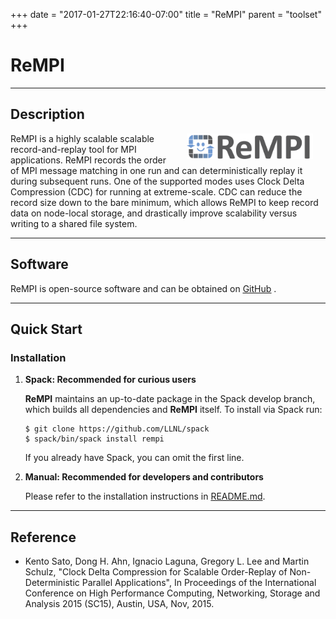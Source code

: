 +++
date = "2017-01-27T22:16:40-07:00"
title = "ReMPI"
parent = "toolset"
+++

<h1>ReMPI</h1>

---
## Description

<img src="../img/rempi_logo.png" width="40%" alt="ReMPI Logo" title="ReMPI" align="right" style="margin-left: 20px; margin-right: 20px;"/>

ReMPI is a highly scalable scalable record-and-replay tool for MPI applications.
ReMPI records the order of MPI message matching in one run and can deterministically
replay it during subsequent runs. One of the supported modes uses Clock Delta
Compression (CDC) for running at extreme-scale. CDC can reduce the record size down
to the bare minimum, which allows ReMPI to keep record data on node-local
storage, and drastically improve scalability versus writing to a shared file system.

---
## Software

ReMPI is open-source software and can be obtained on <a class="smooth-link" title="GitHub" href="https://github.com/PRUNERS/ReMPI" target="_blank"><u>GitHub</u></a> <i class="fa fa-github"></i>.

---
## Quick Start

### Installation

1. **Spack: Recommended for curious users**

	<b>ReMPI</b> maintains an up-to-date package in the Spack develop branch, which builds all dependencies and <b>ReMPI</b> itself. To install via Spack run:

	```console
	$ git clone https://github.com/LLNL/spack
	$ spack/bin/spack install rempi
	```

	If you already have Spack, you can omit the first line.


2. **Manual: Recommended for developers and contributors**

	Please refer to the installation instructions in <a class="smooth-link" title="README" href="https://github.com/PRUNERS/ReMPI/blob/master/README.md" target="_blank">README.md</a>.

---
## Reference
- Kento Sato, Dong H. Ahn, Ignacio Laguna, Gregory L. Lee and Martin Schulz, "Clock Delta Compression for Scalable Order-Replay of Non-Deterministic Parallel Applications", In Proceedings of the International Conference on High Performance Computing, Networking, Storage and Analysis 2015 (SC15), Austin, USA, Nov, 2015.